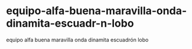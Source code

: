 # equipo-alfa-buena-maravilla-onda-dinamita-escuadr-n-lobo
equipo alfa buena maravilla onda dinamita escuadrón lobo

